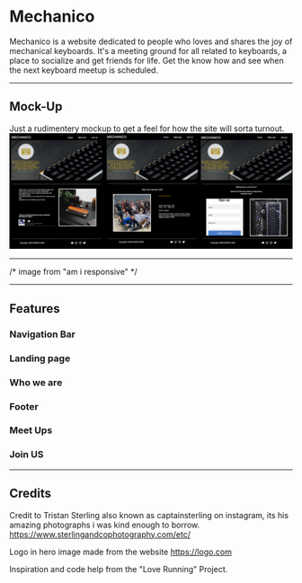 # Mechanico #

Mechanico is a website dedicated to people who loves and shares the joy of mechanical keyboards.
It's a meeting ground for all related to keyboards, a place to socialize and get friends for life.
Get the know how and see when the next keyboard meetup is scheduled.
_________________________________________________________________________________________________

## Mock-Up ##
Just a rudimentery mockup to get a feel for how the site will sorta turnout.
![Mockup image 1](/assets/images/mechanico-mockup.png)
_________________________________________________________________________________________________

/* image from "am i responsive" */

_________________________________________________________________________________________________

## Features ##

### Navigation Bar ###

### Landing page ###

### Who we are

### Footer ###

### Meet Ups ###

### Join US ###
_________________________________________________________________________________________________
## Credits ##
Credit to Tristan Sterling also known as captainsterling on instagram, its his amazing photographs i was kind enough to borrow. https://www.sterlingandcophotography.com/etc/

Logo in hero image made from the website https://logo.com

Inspiration and code help from the "Love Running" Project.

